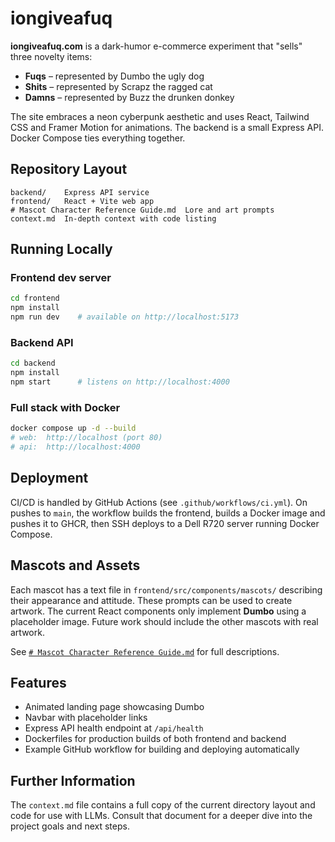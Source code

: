 # iongiveafuq

**iongiveafuq.com** is a dark-humor e-commerce experiment that "sells" three novelty items:
* **Fuqs** – represented by Dumbo the ugly dog
* **Shits** – represented by Scrapz the ragged cat
* **Damns** – represented by Buzz the drunken donkey

The site embraces a neon cyberpunk aesthetic and uses React, Tailwind CSS and Framer Motion for animations. The backend is a small Express API. Docker Compose ties everything together.

## Repository Layout

```
backend/    Express API service
frontend/   React + Vite web app
# Mascot Character Reference Guide.md  Lore and art prompts
context.md  In-depth context with code listing
```

## Running Locally

### Frontend dev server
```bash
cd frontend
npm install
npm run dev    # available on http://localhost:5173
```

### Backend API
```bash
cd backend
npm install
npm start      # listens on http://localhost:4000
```

### Full stack with Docker
```bash
docker compose up -d --build
# web:  http://localhost (port 80)
# api:  http://localhost:4000
```

## Deployment

CI/CD is handled by GitHub Actions (see `.github/workflows/ci.yml`). On pushes to `main`, the workflow builds the frontend, builds a Docker image and pushes it to GHCR, then SSH deploys to a Dell R720 server running Docker Compose.

## Mascots and Assets

Each mascot has a text file in `frontend/src/components/mascots/` describing their appearance and attitude. These prompts can be used to create artwork. The current React components only implement **Dumbo** using a placeholder image. Future work should include the other mascots with real artwork.

See [`# Mascot Character Reference Guide.md`](#%20Mascot%20Character%20Reference%20Guide.md) for full descriptions.

## Features

* Animated landing page showcasing Dumbo
* Navbar with placeholder links
* Express API health endpoint at `/api/health`
* Dockerfiles for production builds of both frontend and backend
* Example GitHub workflow for building and deploying automatically

## Further Information

The `context.md` file contains a full copy of the current directory layout and code for use with LLMs. Consult that document for a deeper dive into the project goals and next steps.

